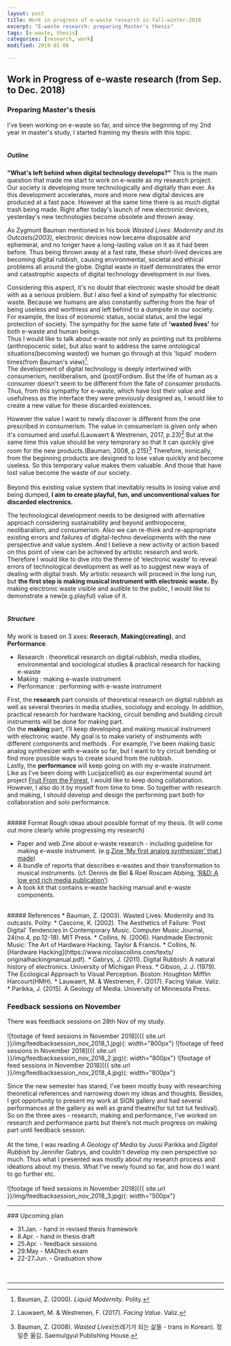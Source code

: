 ```yaml
---
layout: post
title: Work in progress of e-waste research in fall-winter-2018
excerpt: "E-waste research: preparing Master's thesis"
tags: [e-waste, thesis]
categories: [research, work]
modified: 2019-01-08

---
```


## Work in Progress of e-waste research (from Sep. to Dec. 2018)

### Preparing Master's thesis

I've been working on e-waste so far, and since the beginning of my 2nd year in master's study, I started framing my thesis with this topic.
<br><br>

##### Outline
**"What's left behind when digital technology develops?"** This is the main question that made me start to work on e-waste as my research project.
<br>
Our society is developing more technologically and digitally than ever. As this development accelerates, more and more new digital devices are produced at a fast pace. However at the same time there is as much digital trash being made. Right after today's launch of new electronic devices, yesterday's new technologies become obsolete and thrown away.

As Zygmunt Bauman mentioned in his book *Wasted Lives: Modernity and its Outcasts(2003)*, electronic devices now became disposable and ephemeral, and no longer have a long-lasting value on it as it had been before. Thus being thrown away at a fast rate, these short-lived devices are becoming digital rubbish, causing environmental, societal and ethical problems all around the globe. Digital waste in itself demonstrates the error and catastrophic aspects of digital technology development in our lives.

Considering this aspect, it's no doubt that electronic waste should be dealt with as a serious problem. But I also feel a kind of sympathy for electronic waste. Because we humans are also constantly suffering from the fear of being useless and worthless and left behind to a dumpsite in our society. For example, the loss of economic status, social status, and the legal protection of society. The sympathy for the same fate of **'wasted lives'** for both e-waste and human beings.
<br>
Thus I would like to talk about e-waste not only as pointing out its problems (anthropocenic side), but also want to address the same ontological situations(becoming wasted) we human go through at this 'liquid' modern times(from Bauman's view)[^1].
<br>
The development of digital technology is deeply intertwined with consumerism, neoliberalism, and (post)Fordism. But the life of human as a consumer doesn't seem to be different from the fate of consumer products. Thus, from this sympathy for e-waste, which have lost their value and usefulness as the interface they were previously designed as, I would like to create a new value for these discarded existences.

However the value I want to newly discover is different from the one prescribed in consumerism. The value in consumerism is given only when it's consumed and useful.(Lauwaert & Westrenen, 2017, p.23)[^2] But at the same time this value should be very temporary so that it can quickly give room for the new products.(Bauman, 2008, p.215)[^3] Therefore, ironically, from the beginning products are designed to lose value quickly and become useless. So this temporary value makes them valuable. And those that have lost value become the waste of our society.   
<br>
Beyond this existing value system that inevitably results in losing value and being dumped, **I aim to create playful, fun, and unconventional values for discarded electronics.**

The technological development needs to be designed with alternative approach considering sustainability and beyond anthropocene, neolibaralism, and consumerism. Also we can re-think and re-appropriate existing errors and failures of digital-techno developments with the new perspective and value system. And I believe a new activity or action based on this point of view can be achieved by artistic research and work.  
<br>
Therefore I would like to dive into the theme of ‘electronic waste’ to reveal errors of technological development as well as to suggest new ways of dealing with digital trash. My artistic research will proceed in the long run, but **the first step is making musical instrument with electronic waste.** By making electronic waste visible and audible to the public, I would like to demonstrate a new(e.g.playful) value of it.
<br><br>

[^1]: Bauman, Z. (2000). *Liquid Modernity*. Polity.
[^2]: Lauwaert, M. & Westrenen, F. (2017). *Facing Value*. Valiz.
[^3]: Bauman, Z. (2008). *Wasted Lives*(쓰레기가 되는 삶들 - trans in Korean). 정일준 옮김. Saemulgyul Publishing House.

##### Structure
My work is based on 3 axes: **Reserach**, **Making(creating)**, and **Performance**.
<br>
* Research : theoretical research on digital rubbish, media studies, environmental and sociological studies & practical research for hacking e-waste
* Making : making e-waste instrument
* Performance : performing with e-waste instrument

First, the **research** part consists of theoretical research on digital rubbish as well as several theories in media studies, sociology and ecology. In addition, practical research for hardware hacking, circuit bending and building circuit instruments will be done for making part.
<br>
On the **making** part, I’ll keep developing and making musical instrument with electronic waste. My goal is to make variety of instruments with different components and methods . For example, I’ve been making basic analog synthesizer with e-waste so far, but I want to try circuit bending or find more possible ways to create sound from the rubbish.
<br>
Lastly, the **performance** will keep going on with my e-waste instrument. Like as I’ve been doing with Lucija(cellist) as our experimental sound art project [Fruit From the Forest](https://fruitfromtheforest.com/), I would like to keep doing collaboration. However, I also do it by myself from time to time. So together with research and making, I should develop and design the performing part both for collaboration and solo performance.

<br>
##### Format
Rough ideas about possible format of my thesis. (It will come out more clearly while progressing my research)

* Paper and web Zine about e-waste research - including guideline for making e-waste instrument. (e.g.[Zine 'My first analog synthesizer' that I made](http://handmade-electronic-art.com/))
* A bundle of reports that describes e-wastes and their transformation to musical instruments. (cf. Dennis de Bel & Roel Roscam Abbing, [‘R&D: A low end rich media publication’]( http://www.dennisdebel.nl/test/?p=1693))
* A took kit that contains e-waste hacking manual and e-waste components.

<br>
##### References
* Bauman, Z. (2003). Wasted Lives: Modernity and its outcasts. Polity.
* Cascone, K. (2002). The Aesthetics of Failure: ‘Post Digital’ Tendencies in Contemporary Music. Computer Music Journal, 24(no.4, pp.12-18). MIT Press.
* Collins, N. (2006). Handmade Electronic Music: The Art of Hardware Hacking. Taylor & Francis.
* Collins, N. [Hardware Hacking](https://www.nicolascollins.com/texts/ originalhackingmanual.pdf).
* Gabrys, J. (2011). Digital Rubbish: A natural history of electronics. University of Michigan Press.
* Gibson, J. J. (1979). The Ecological Approach to Visual Perception. Boston: Houghton Mifflin Harcourt(HMH).
* Lauwaert, M. & Westrenen, F. (2017). Facing Value. Valiz.
* Parikka, J. (2015). A Geology of Media. University of Minnesota Press.

<br>

### Feedback sessions on November

There was feedback sessions on 28th Nov of my study.
<br><br>
![footage of feed sessions in November 2018]({{ site.url }}/img/feedbacksession_nov_2018_1.jpg){: width="800px"}
![footage of feed sessions in November 2018]({{ site.url }}/img/feedbacksession_nov_2018_2.jpg){: width="800px"}
![footage of feed sessions in November 2018]({{ site.url }}/img/feedbacksession_nov_2018_4.jpg){: width="800px"}

Since the new semester has stared, I’ve been mostly busy with researching theoretical references and narrowing down my ideas and thoughts. Besides, I got opportunity to present my work at SIGN gallery and had several performances at the gallery as well as grand theatre(for tut tot tut festival). So on the three axes - research, making and performance, I’ve worked on research and performance parts but there’s not much progress on making part until feedback session.
<br><br>
At the time, I was reading *A Geology of Media* by Jussi Parikka and *Digital Rubbish* by Jennifer Gabrys, and couldn't develop my own perspective so much. Thus what I presented was mostly about my research process and ideations about my thesis. What I've newly found so far, and how do I want to go further etc.
<br><br>
![footage of feed sessions in November 2018]({{ site.url }}/img/feedbacksession_nov_2018_3.jpg){: width="500px"}
<br>

<hr>
### Upcoming plan

* 31.Jan. - hand in revised thesis framework
* 8.Apr. - hand in thesis draft
* 25.Apr. - feedback sessions
* 29.May - MADtech exam
* 22-27.Jun. - Graduation show
<br><br><br>
<hr>
